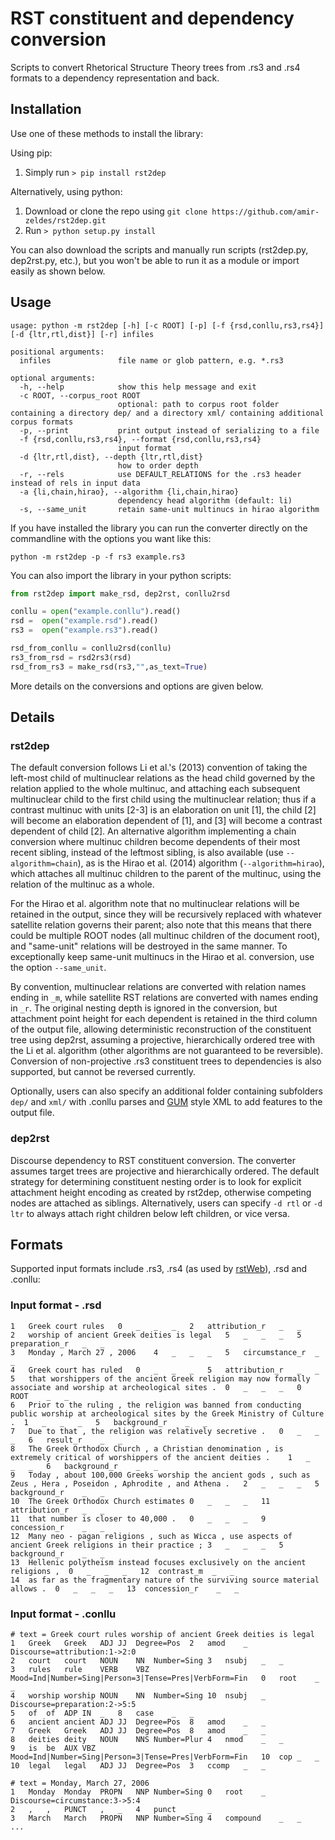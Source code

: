 # RST constituent and dependency conversion

Scripts to convert Rhetorical Structure Theory trees from .rs3 and .rs4 formats to a
dependency representation and back. 

## Installation

Use one of these methods to install the library:

Using pip: 

1. Simply run `> pip install rst2dep`

Alternatively, using python:

1. Download or clone the repo using `git clone https://github.com/amir-zeldes/rst2dep.git`
2. Run `> python setup.py install`

You can also download the scripts and manually run scripts (rst2dep.py, dep2rst.py, etc.), but you won't be able to run it as a module or import easily as shown below.

## Usage

```
usage: python -m rst2dep [-h] [-c ROOT] [-p] [-f {rsd,conllu,rs3,rs4}] [-d {ltr,rtl,dist}] [-r] infiles

positional arguments:
  infiles               file name or glob pattern, e.g. *.rs3

optional arguments:
  -h, --help            show this help message and exit
  -c ROOT, --corpus_root ROOT
                        optional: path to corpus root folder containing a directory dep/ and a directory xml/ containing additional corpus formats
  -p, --print           print output instead of serializing to a file
  -f {rsd,conllu,rs3,rs4}, --format {rsd,conllu,rs3,rs4}
                        input format
  -d {ltr,rtl,dist}, --depth {ltr,rtl,dist}
                        how to order depth
  -r, --rels            use DEFAULT_RELATIONS for the .rs3 header instead of rels in input data
  -a {li,chain,hirao}, --algorithm {li,chain,hirao}
                        dependency head algorithm (default: li)
  -s, --same_unit       retain same-unit multinucs in hirao algorithm
```

If you have installed the library you can run the converter directly on the commandline with the options you want like this:

```
python -m rst2dep -p -f rs3 example.rs3
```

You can also import the library in your python scripts:

```Python
from rst2dep import make_rsd, dep2rst, conllu2rsd

conllu = open("example.conllu").read()
rsd =  open("example.rsd").read()
rs3 =  open("example.rs3").read()

rsd_from_conllu = conllu2rsd(conllu)
rs3_from_rsd = rsd2rs3(rsd)
rsd_from_rs3 = make_rsd(rs3,"",as_text=True)
```

More details on the conversions and options are given below.

## Details

### rst2dep

The default conversion follows Li et al.'s (2013) convention of taking the left-most child of multinuclear relations as the head child governed by the relation applied to the whole multinuc, and attaching each subsequent multinuclear child to the first child using the multinuclear relation; thus if a contrast multinuc with units [2-3] is an elaboration on unit [1], the child [2] will become an elaboration dependent of [1], and [3] will become a contrast dependent of child [2]. An alternative algorithm implementing a chain conversion where multinuc children become dependents of their most recent sibling, instead of the leftmost sibling, is also available (use `--algorithm=chain`), as is the Hirao et al. (2014) algorithm (`--algorithm=hirao`), which attaches all multinuc children to the parent of the multinuc, using the relation of the multinuc as a whole. 

For the Hirao et al. algorithm note that no multinuclear relations will be retained in the output, since they will be recursively replaced with whatever satellite relation governs their parent; also note that this means that there could be multiple ROOT nodes (all multinuc children of the document root), and  "same-unit" relations will be destroyed in the same manner. To exceptionally keep same-unit multinucs in the Hirao et al. conversion, use the option `--same_unit`.

By convention, multinuclear relations are converted with relation names ending in `_m`, while satellite RST relations are converted with names ending in `_r`. The original nesting depth is ignored in the conversion, but attachment point height for each dependent is retained in the third column of the output file, allowing deterministic reconstruction of the constituent tree using dep2rst, assuming a projective, hierarchically ordered tree with the Li et al. algorithm (other algorithms are not guaranteed to be reversible). Conversion of non-projective .rs3 constituent trees to dependencies is also supported, but cannot be reversed currently.

Optionally, users can also specify an additional folder containing subfolders `dep/` and `xml/` with .conllu parses and [GUM](https://gucorpling.org/gum/) style XML to add features to the output file. 


### dep2rst

Discourse dependency to RST constituent conversion. The converter assumes target trees are projective and hierarchically ordered. The default strategy for determining constituent nesting order is to look for explicit attachment height encoding as created by rst2dep, otherwise competing nodes are attached as siblings. Alternatively, users can specify `-d rtl` or `-d ltr` to always attach right children below left children, or vice versa.

## Formats 

Supported input formats include .rs3, .rs4 (as used by [rstWeb](https://gucorpling.org/rstweb/info/)), .rsd and .conllu:

### Input format - .rsd

```
1	Greek court rules	0	_	_	_	2	attribution_r	_	_
2	worship of ancient Greek deities is legal	5	_	_	_	5	preparation_r	_	_
3	Monday , March 27 , 2006	4	_	_	_	5	circumstance_r	_	_
4	Greek court has ruled	0	_	_	_	5	attribution_r	_	_
5	that worshippers of the ancient Greek religion may now formally associate and worship at archeological sites .	0	_	_	_	0	ROOT	_	_
6	Prior to the ruling , the religion was banned from conducting public worship at archeological sites by the Greek Ministry of Culture .	1	_	_	_	5	background_r	_	_
7	Due to that , the religion was relatively secretive .	0	_	_	_	6	result_r	_	_
8	The Greek Orthodox Church , a Christian denomination , is extremely critical of worshippers of the ancient deities .	1	_	_	_	6	background_r	_	_
9	Today , about 100,000 Greeks worship the ancient gods , such as Zeus , Hera , Poseidon , Aphrodite , and Athena .	2	_	_	_	5	background_r	_	_
10	The Greek Orthodox Church estimates	0	_	_	_	11	attribution_r	_	_
11	that number is closer to 40,000 .	0	_	_	_	9	concession_r	_	_
12	Many neo - pagan religions , such as Wicca , use aspects of ancient Greek religions in their practice ;	3	_	_	_	5	background_r	_	_
13	Hellenic polytheism instead focuses exclusively on the ancient religions ,	0	_	_	_	12	contrast_m	_	_
14	as far as the fragmentary nature of the surviving source material allows .	0	_	_	_	13	concession_r	_	_
```
### Input format - .conllu
```
# text = Greek court rules worship of ancient Greek deities is legal
1	Greek	Greek	ADJ	JJ	Degree=Pos	2	amod	_	Discourse=attribution:1->2:0
2	court	court	NOUN	NN	Number=Sing	3	nsubj	_	_
3	rules	rule	VERB	VBZ	Mood=Ind|Number=Sing|Person=3|Tense=Pres|VerbForm=Fin	0	root	_	_
4	worship	worship	NOUN	NN	Number=Sing	10	nsubj	_	Discourse=preparation:2->5:5
5	of	of	ADP	IN	_	8	case	_	_
6	ancient	ancient	ADJ	JJ	Degree=Pos	8	amod	_	_
7	Greek	Greek	ADJ	JJ	Degree=Pos	8	amod	_	_
8	deities	deity	NOUN	NNS	Number=Plur	4	nmod	_	_
9	is	be	AUX	VBZ	Mood=Ind|Number=Sing|Person=3|Tense=Pres|VerbForm=Fin	10	cop	_	_
10	legal	legal	ADJ	JJ	Degree=Pos	3	ccomp	_	_

# text = Monday, March 27, 2006
1	Monday	Monday	PROPN	NNP	Number=Sing	0	root	_	Discourse=circumstance:3->5:4
2	,	,	PUNCT	,	_	4	punct	_	_
3	March	March	PROPN	NNP	Number=Sing	4	compound	_	_
...

```